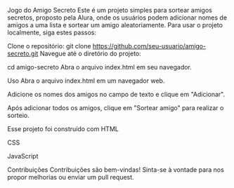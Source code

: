 Jogo do Amigo Secreto
Este é um projeto simples para sortear amigos secretos, proposto pela Alura, onde os usuários podem adicionar nomes de amigos a uma lista e sortear um amigo aleatoriamente.
Para usar o projeto localmente, siga estes passos:

Clone o repositório:
git clone https://github.com/seu-usuario/amigo-secreto.git
Navegue até o diretório do projeto:

cd amigo-secreto
Abra o arquivo index.html em seu navegador.

Uso
Abra o arquivo index.html em um navegador web.

Adicione os nomes dos amigos no campo de texto e clique em "Adicionar".

Após adicionar todos os amigos, clique em "Sortear amigo" para realizar o sorteio.

Esse projeto foi construído com
HTML

CSS

JavaScript

Contribuições
Contribuições são bem-vindas! Sinta-se à vontade para nos propor melhorias ou enviar um pull request.
